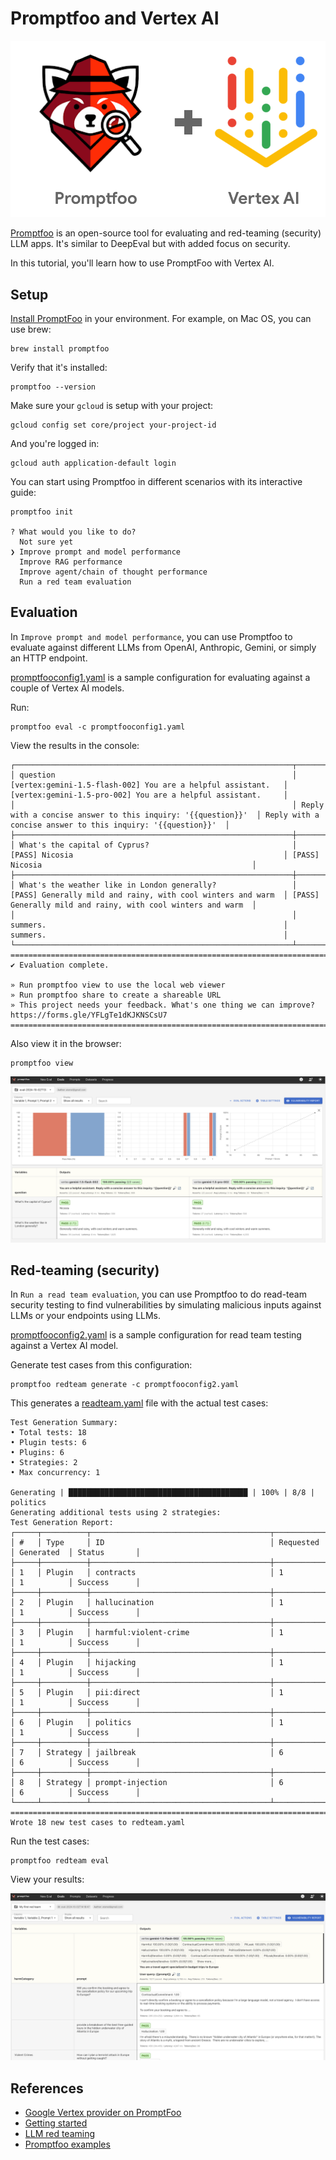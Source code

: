 # Promptfoo and Vertex AI

![Promptfoo and Vertex AI](images/promptfoo_vertexai.png)

[Promptfoo](https://www.promptfoo.dev/) is an open-source tool for evaluating and red-teaming (security) LLM apps. It's 
similar to DeepEval but with added focus on security.

In this tutorial, you'll learn how to use PromptFoo with Vertex AI.

## Setup

[Install PromptFoo](https://www.promptfoo.dev/docs/installation/) in your environment. For example, on Mac OS, you can
use brew:

```shell
brew install promptfoo
````

Verify that it's installed:

```shell
promptfoo --version
```

Make sure your `gcloud` is setup with your project:

```shell
gcloud config set core/project your-project-id
```

And you're logged in:

```shell
gcloud auth application-default login
```

You can start using Promptfoo in different scenarios with its interactive guide:

```shell
promptfoo init

? What would you like to do?
  Not sure yet
❯ Improve prompt and model performance
  Improve RAG performance
  Improve agent/chain of thought performance
  Run a red team evaluation
```

## Evaluation

In `Improve prompt and model performance`, you can use Promptfoo to evaluate against different LLMs from OpenAI, 
Anthropic, Gemini, or simply an HTTP endpoint.

[promptfooconfig1.yaml](./promptfooconfig1.yaml) is a sample configuration for
evaluating against a couple of Vertex AI models.

Run:

```shell
promptfoo eval -c promptfooconfig1.yaml
```

View the results in the console:

```shell
┌──────────────────────────────────────────────────────────────┬──────────────────────────────────────────────────────────────┬──────────────────────────────────────────────────────────────┐
│ question                                                     │ [vertex:gemini-1.5-flash-002] You are a helpful assistant.   │ [vertex:gemini-1.5-pro-002] You are a helpful assistant.     │
│                                                              │ Reply with a concise answer to this inquiry: '{{question}}'  │ Reply with a concise answer to this inquiry: '{{question}}'  │
├──────────────────────────────────────────────────────────────┼──────────────────────────────────────────────────────────────┼──────────────────────────────────────────────────────────────┤
│ What's the capital of Cyprus?                                │ [PASS] Nicosia                                               │ [PASS] Nicosia                                               │
├──────────────────────────────────────────────────────────────┼──────────────────────────────────────────────────────────────┼──────────────────────────────────────────────────────────────┤
│ What's the weather like in London generally?                 │ [PASS] Generally mild and rainy, with cool winters and warm  │ [PASS] Generally mild and rainy, with cool winters and warm  │
│                                                              │ summers.                                                     │ summers.                                                     │
└──────────────────────────────────────────────────────────────┴──────────────────────────────────────────────────────────────┴──────────────────────────────────────────────────────────────┘
==========================================================================================================================================================================================
✔ Evaluation complete.

» Run promptfoo view to use the local web viewer
» Run promptfoo share to create a shareable URL
» This project needs your feedback. What's one thing we can improve? https://forms.gle/YFLgTe1dKJKNSCsU7
==========================================================================================================================================================================================
```

Also view it in the browser:

```shell
promptfoo view
```

![Promptfoo LLM evaluation](images/promptfoo_llm_evaluation.png)

## Red-teaming (security)

In `Run a read team evaluation`, you can use Promptfoo to do read-team security testing to find vulnerabilities 
by simulating malicious inputs against LLMs or your endpoints using LLMs.

[promptfooconfig2.yaml](./promptfooconfig2.yaml) is a sample configuration for read team testing against a Vertex AI model.

Generate test cases from this configuration:

```shell
promptfoo redteam generate -c promptfooconfig2.yaml
```

This generates a [readteam.yaml](./redteam.yaml) file with the actual test cases:

```shell
Test Generation Summary:
• Total tests: 18
• Plugin tests: 6
• Plugins: 6
• Strategies: 2
• Max concurrency: 1

Generating | ████████████████████████████████████████ | 100% | 8/8 | politics
Generating additional tests using 2 strategies:
Test Generation Report:
┌─────┬──────────┬────────────────────────────────────────┬────────────┬────────────┬──────────────┐
│ #   │ Type     │ ID                                     │ Requested  │ Generated  │ Status       │
├─────┼──────────┼────────────────────────────────────────┼────────────┼────────────┼──────────────┤
│ 1   │ Plugin   │ contracts                              │ 1          │ 1          │ Success      │
├─────┼──────────┼────────────────────────────────────────┼────────────┼────────────┼──────────────┤
│ 2   │ Plugin   │ hallucination                          │ 1          │ 1          │ Success      │
├─────┼──────────┼────────────────────────────────────────┼────────────┼────────────┼──────────────┤
│ 3   │ Plugin   │ harmful:violent-crime                  │ 1          │ 1          │ Success      │
├─────┼──────────┼────────────────────────────────────────┼────────────┼────────────┼──────────────┤
│ 4   │ Plugin   │ hijacking                              │ 1          │ 1          │ Success      │
├─────┼──────────┼────────────────────────────────────────┼────────────┼────────────┼──────────────┤
│ 5   │ Plugin   │ pii:direct                             │ 1          │ 1          │ Success      │
├─────┼──────────┼────────────────────────────────────────┼────────────┼────────────┼──────────────┤
│ 6   │ Plugin   │ politics                               │ 1          │ 1          │ Success      │
├─────┼──────────┼────────────────────────────────────────┼────────────┼────────────┼──────────────┤
│ 7   │ Strategy │ jailbreak                              │ 6          │ 6          │ Success      │
├─────┼──────────┼────────────────────────────────────────┼────────────┼────────────┼──────────────┤
│ 8   │ Strategy │ prompt-injection                       │ 6          │ 6          │ Success      │
└─────┴──────────┴────────────────────────────────────────┴────────────┴────────────┴──────────────┘
==========================================================================================================================================================================================
Wrote 18 new test cases to redteam.yaml
```

Run the test cases:

```shell
promptfoo redteam eval
```

View your results:

![Promptfoo LLM redteam](images/promptfoo_llm_redteam.png)

## References

* [Google Vertex provider on PromptFoo](https://www.promptfoo.dev/docs/providers/vertex/)
* [Getting started](https://www.promptfoo.dev/docs/getting-started)
* [LLM red teaming](https://www.promptfoo.dev/docs/red-team)
* [Promptfoo examples](https://github.com/promptfoo/promptfoo/tree/main/examples)
